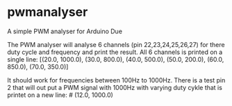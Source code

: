 # pwmanalyser
A simple PWM analyser for Arduino Due

The PWM analyser will analyse 6 channels (pin 22,23,24,25,26,27) for there duty cycle and frequency and print the result. All 6 channels is printed on a single line:
[(20.0, 1000.0), (30.0, 800.0), (40.0, 500.0), (50.0, 200.0), (60.0, 850.0), (70.0, 350.0)]

It should work for frequencies between 100Hz to 1000Hz. There is a test pin 2 that will out put a PWM signal with 1000Hz with varying duty cykle that is printet on a new line:
\# (12.0, 1000.0)
